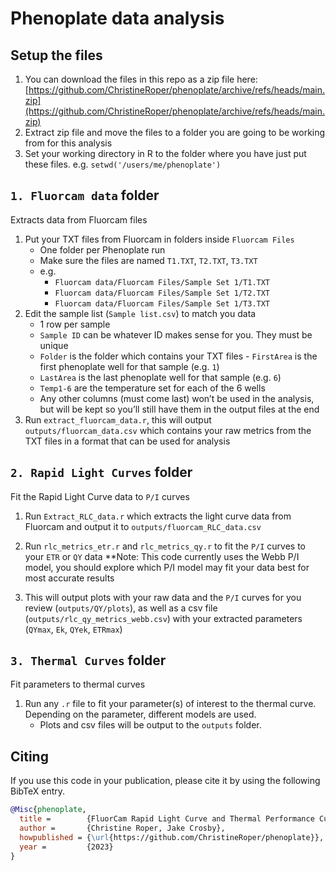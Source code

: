 # Phenoplate data analysis

## Setup the files

1. You can download the files in this repo as a zip file here: [https://github.com/ChristineRoper/phenoplate/archive/refs/heads/main.zip](https://github.com/ChristineRoper/phenoplate/archive/refs/heads/main.zip)
1. Extract zip file and move the files to a folder you are going to be working from for this analysis
1. Set your working directory in R to the folder where you have just put these files. e.g. `setwd('/users/me/phenoplate')`

## `1. Fluorcam data` folder

Extracts data from Fluorcam files

1. Put your TXT files from Fluorcam in folders inside `Fluorcam Files`
   - One folder per Phenoplate run
   - Make sure the files are named `T1.TXT`, `T2.TXT`, `T3.TXT`
   - e.g.
     - `Fluorcam data/Fluorcam Files/Sample Set 1/T1.TXT`
     - `Fluorcam data/Fluorcam Files/Sample Set 1/T2.TXT`
     - `Fluorcam data/Fluorcam Files/Sample Set 1/T3.TXT`
1. Edit the sample list (`Sample list.csv`) to match you data
   - 1 row per sample
   - `Sample ID` can be whatever ID makes sense for you. They must be unique
   - `Folder` is the folder which contains your TXT files
     - `FirstArea` is the first phenoplate well for that sample (e.g. `1`)
   - `LastArea` is the last phenoplate well for that sample (e.g. `6`)
   - `Temp1-6` are the temperature set for each of the 6 wells
   - Any other columns (must come last) won’t be used in the analysis, but will be kept so you’ll still have them in the output files at the end
1. Run `extract_fluorcam_data.r`, this will output `outputs/fluorcam_data.csv` which contains your raw metrics from the TXT files in a format that can be used for analysis

## `2. Rapid Light Curves` folder

Fit the Rapid Light Curve data to `P/I` curves

1. Run `Extract_RLC_data.r` which extracts the light curve data from Fluorcam and output it to `outputs/fluorcam_RLC_data.csv`
1. Run `rlc_metrics_etr.r` and `rlc_metrics_qy.r` to fit the `P/I` curves to your `ETR` or `QY` data **Note: This code currently uses the Webb P/I model, you should explore which P/I model may fit your data best for most accurate results

1. This will output plots with your raw data and the `P/I` curves for you review (`outputs/QY/plots`), as well as a csv file (`outputs/rlc_qy_metrics_webb.csv`) with your extracted parameters (`QYmax`, `Ek`, `QYek`, `ETRmax`)
## `3. Thermal Curves` folder

Fit parameters to thermal curves

1. Run any `.r` file to fit your parameter(s) of interest to the thermal curve. Depending on the parameter, different models are used.
   - Plots and csv files will be output to the `outputs` folder.


## Citing 

If you use this code in your publication, please cite it by using the following BibTeX entry.

```bibtex
@Misc{phenoplate,
  title =        {FluorCam Rapid Light Curve and Thermal Performance Curve Analysis in R},
  author =       {Christine Roper, Jake Crosby},
  howpublished = {\url{https://github.com/ChristineRoper/phenoplate}},
  year =         {2023}
}
```
